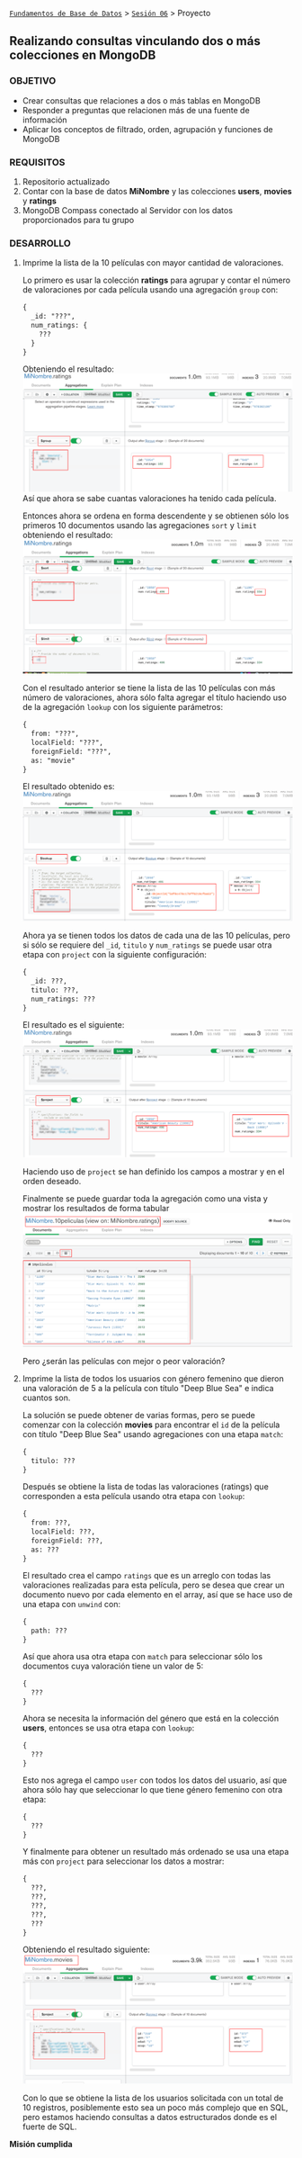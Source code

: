 [`Fundamentos de Base de Datos`](../../Readme.md) > [`Sesión 06`](../Readme.md) > Proyecto
## Realizando consultas vinculando dos o más colecciones en MongoDB

### OBJETIVO
- Crear consultas que relaciones a dos o más tablas en MongoDB
- Responder a preguntas que relacionen más de una fuente de información
- Aplicar los conceptos de filtrado, orden, agrupación y funciones de MongoDB

### REQUISITOS
1. Repositorio actualizado
1. Contar con la base de datos __MiNombre__ y las colecciones __users__, __movies__ y __ratings__
1. MongoDB Compass conectado al Servidor con los datos proporcionados para tu grupo

### DESARROLLO
1. Imprime la lista de la 10 películas con mayor cantidad de valoraciones.

   Lo primero es usar la colección __ratings__ para agrupar y contar el número de valoraciones por cada película usando una agregación `group` con:
   ```
   {
     _id: "???",
     num_ratings: {
       ???
     }
   }
   ```
   Obteniendo el resultado:
   ![Resultado etapa group](assets/10peliculas-01.png)
   Así que ahora se sabe cuantas valoraciones ha tenido cada película.

   Entonces ahora se ordena en forma descendente y se obtienen sólo los primeros 10 documentos usando las agregaciones `sort` y `limit` obteniendo el resultado:
   ![Resultado etapas sort y limit](assets/10peliculas-02.png)

   Con el resultado anterior se tiene la lista de las 10 películas con más número de valoraciones, ahora sólo falta agregar el título haciendo uso de la agregación `lookup` con los siguiente parámetros:
   ```
   {
     from: "???",
     localField: "???",
     foreignField: "???",
     as: "movie"
   }
   ```
   El resultado obtenido es:
   ![Resultado etapa lookup](assets/10peliculas-03.png)

   Ahora ya se tienen todos los datos de cada una de las 10 películas, pero si sólo se requiere del `_id`, `titulo` y `num_ratings` se puede usar otra etapa con `project` con la siguiente configuración:
   ```
   {
     _id: ???,
     titulo: ???,
     num_ratings: ???
   }
   ```
   El resultado es el siguiente:
   ![Resultado etapa project](assets/10peliculas-04.png)

   Haciendo uso de `project` se han definido los campos a mostrar y en el orden deseado.

   Finalmente se puede guardar toda la agregación como una vista y mostrar los resultados de forma tabular
   ![Resultado en una vista tabular](assets/10peliculas-05.png)

   Pero ¿serán las películas con mejor o peor valoración?

1. Imprime la lista de todos los usuarios con género femenino que dieron una valoración de 5 a la película con título "Deep Blue Sea" e indica cuantos son.

   La solución se puede obtener de varias formas, pero se puede comenzar con la colección __movies__ para encontrar el `id` de la película con título "Deep Blue Sea" usando agregaciones con una etapa `match`:
   ```
   {
     titulo: ???
   }
   ```
   Después se obtiene la lista de todas las valoraciones (ratings) que corresponden a esta película usando otra etapa con `lookup`:
   ```
   {
     from: ???,
     localField: ???,
     foreignField: ???,
     as: ???
   }
   ```
   El resultado crea el campo `ratings` que es un arreglo con todas las valoraciones realizadas para esta película, pero se desea que crear un documento nuevo por cada elemento en el array, así que se hace uso de una etapa con `unwind` con:
   ```
   {
     path: ???
   }
   ```
   Así que ahora usa otra etapa con `match` para seleccionar sólo los documentos cuya valoración tiene un valor de 5:
   ```
   {
     ???
   }
   ```
   Ahora se necesita la información del género que está en la colección __users__, entonces se usa otra etapa con `lookup`:
   ```
   {
     ???
   }
   ```
   Esto nos agrega el campo `user` con todos los datos del usuario, así que ahora sólo hay que seleccionar lo que tiene género femenino con otra etapa:
   ```
   {
     ???
   }
   ```
   Y finalmente para obtener un resultado más ordenado se usa una etapa más con `project` para seleccionar los datos a mostrar:
   ```
   {
     ???,
     ???,
     ???,
     ???,
     ???
   }
   ```
   Obteniendo el resultado siguiente:
   ![Resultado de la etapa project](assets/usuarios-01.png)

   Con lo que se obtiene la lista de los usuarios solicitada con un total de 10 registros, posiblemente esto sea un poco más complejo que en SQL, pero estamos haciendo consultas a datos estructurados donde es el fuerte de SQL.

__Misión cumplida__
